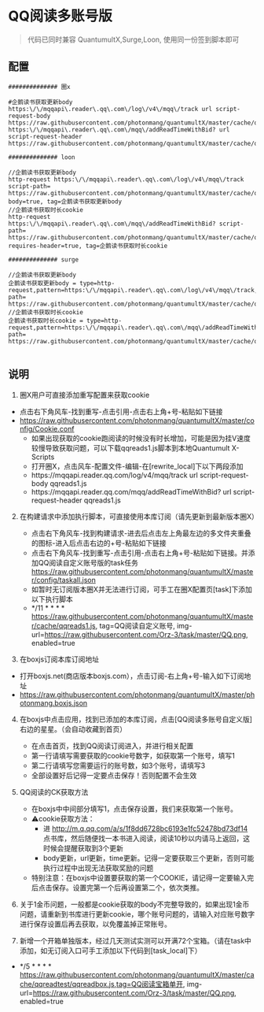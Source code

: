 # QQ阅读多账号版

> 代码已同时兼容 QuantumultX,Surge,Loon, 使用同一份签到脚本即可

## 配置 
```properties
############## 圈x

#企鹅读书获取更新body
https:\/\/mqqapi\.reader\.qq\.com\/log\/v4\/mqq\/track url script-request-body https://raw.githubusercontent.com/photonmang/quantumultX/master/cache/qqreads1.js
https:\/\/mqqapi\.reader\.qq\.com\/mqq\/addReadTimeWithBid? url script-request-header https://raw.githubusercontent.com/photonmang/quantumultX/master/cache/qqreads1.js

############## loon

//企鹅读书获取更新body
http-request https:\/\/mqqapi\.reader\.qq\.com\/log\/v4\/mqq\/track script-path= https://raw.githubusercontent.com/photonmang/quantumultX/master/cache/qqreads1.js,requires-body=true, tag=企鹅读书获取更新body
//企鹅读书获取时长cookie
http-request https:\/\/mqqapi\.reader\.qq\.com\/mqq\/addReadTimeWithBid? script-path= https://raw.githubusercontent.com/photonmang/quantumultX/master/cache/qqreads1.js, requires-header=true, tag=企鹅读书获取时长cookie

############## surge

//企鹅读书获取更新body
企鹅读书获取更新body = type=http-request,pattern=https:\/\/mqqapi\.reader\.qq\.com\/log\/v4\/mqq\/track,script-path= https://raw.githubusercontent.com/photonmang/quantumultX/master/cache/qqreads1.js, 
//企鹅读书获取时长cookie
企鹅读书获取时长cookie = type=http-request,pattern=https:\/\/mqqapi\.reader\.qq\.com\/mqq\/addReadTimeWithBid?,script-path= https://raw.githubusercontent.com/photonmang/quantumultX/master/cache/qqreads1.js, 


```
## 说明

1. 圈X用户可直接添加重写配置来获取cookie
  - 点击右下角风车-找到重写-点击引用-点击右上角+号-粘贴如下链接
  - https://raw.githubusercontent.com/photonmang/quantumultX/master/config/Cookie.conf
    -  如果出现获取的cookie跑阅读的时候没有时长增加，可能是因为挂V速度较慢导致获取问题，可以下载qqreads1.js脚本到本地Quantumult X-Scripts
    -  打开圈X，点击风车-配置文件-编辑-在[rewrite_local]下以下两段添加 
    -  https:\/\/mqqapi\.reader\.qq\.com\/log\/v4\/mqq\/track url script-request-body qqreads1.js
    -  https:\/\/mqqapi\.reader\.qq\.com\/mqq\/addReadTimeWithBid? url script-request-header qqreads1.js
2. 在构建请求中添加执行脚本，可直接使用本库订阅（请先更新到最新版本圈X）
   - 点击右下角风车-找到构建请求-进去后点击左上角最左边的多文件夹重叠的图标-进入后点击右边的+号-粘贴如下链接
   - 点击右下角风车-找到重写-点击引用-点击右上角+号-粘贴如下链接。并添加QQ阅读自定义账号版的task任务
   https://raw.githubusercontent.com/photonmang/quantumultX/master/config/taskall.json
    - 如暂时无订阅版本圈X并无法进行订阅，可手工在圈X配置页[task]下添加以下执行脚本
    -  */11 * * * * https://raw.githubusercontent.com/photonmang/quantumultX/master/cache/qqreads1.js, tag=QQ阅读自定义账号, img-url=https://raw.githubusercontent.com/Orz-3/task/master/QQ.png, enabled=true

3. 在boxjs订阅本库订阅地址
  - 打开boxjs.net(商店版本boxjs.com），点击订阅-右上角+号-输入如下订阅地址
  - https://raw.githubusercontent.com/photonmang/quantumultX/master/photonmang.boxjs.json

4. 在boxjs中点击应用，找到已添加的本库订阅，点击[QQ阅读多账号自定义版]右边的星星。（会自动收藏到首页）
   - 在点击首页，找到QQ阅读订阅进入，并进行相关配置
   - 第一行请填写需要获取的cookie号数字，如获取第一个账号，填写1
   - 第二行请填写您需要运行的账号数，如3个账号，请填写3
   - 全部设置好后记得一定要点击保存！否则配置不会生效
   
5. QQ阅读的CK获取方法
    - 在boxjs中中间部分填写1，点击保存设置，我们来获取第一个账号。
    - ⚠️cookie获取方法：
      - 进 http://m.q.qq.com/a/s/1f8dd6728bc6193e1fc52478bd73df14  点书库，然后随便找一本书进入阅读，阅读10秒以内请马上返回，这时候会提醒获取到3个更新
      - body更新，url更新，time更新。记得一定要获取三个更新，否则可能执行过程中出现无法获取奖励的问题
    - 特别注意：在boxjs中设置要获取的第一个COOKIE，请记得一定要输入完后点击保存。设置完第一个后再设置第二个，依次类推。

6. 关于1金币问题，一般都是cookie获取的body不完整导致的，如果出现1金币问题，请重新到书库进行更新cookie，哪个账号问题的，请输入对应账号数字进行保存设置后再去获取，以免覆盖掉正常账号。

7. 新增一个开箱单独版本，经过几天测试实测可以开满72个宝箱。（请在task中添加，如无订阅入口可手工添加以下代码到[task_local]下）
  - */5 * * * * https://raw.githubusercontent.com/photonmang/quantumultX/master/cache/qqreadtest/qqreadbox.js,tag=QQ阅读宝箱单开, img-url=https://raw.githubusercontent.com/Orz-3/task/master/QQ.png, enabled=true
